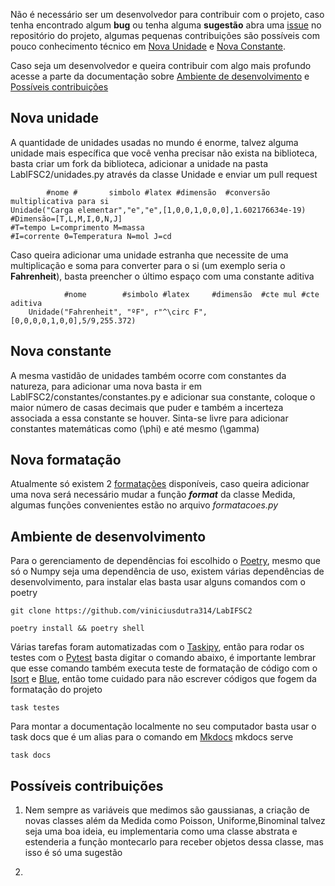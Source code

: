 Não é necessário ser um desenvolvedor para contribuir com o projeto, 
caso tenha encontrado algum **bug** ou tenha alguma **sugestão**
abra uma [issue](https://github.com/viniciusdutra314/LabIFSC2/issues) no repositório do projeto, algumas pequenas contribuições são possíveis com pouco conhecimento
técnico em [Nova Unidade](#nova-unidade) e [Nova Constante](#nova-constante).

Caso seja um desenvolvedor e queira contribuir com algo mais profundo acesse
a parte da documentação sobre [Ambiente de desenvolvimento](#ambiente-de-desenvolvimento) e [Possíveis contribuições](#possíveis-contribuições)

## Nova unidade
A quantidade de unidades usadas no mundo é enorme, talvez alguma unidade mais específica
que você venha precisar não exista na biblioteca, basta criar um fork da biblioteca,
adicionar a unidade na pasta LabIFSC2/unidades.py através da classe Unidade e enviar
um pull request

```{.py3 title='Exemplo de unidade'}
        #nome #       simbolo #latex #dimensão  #conversão multiplicativa para si
Unidade("Carga elementar","e","e",[1,0,0,1,0,0,0],1.602176634e-19)
#Dimensão=[T,L,M,I,Θ,N,J] 
#T=tempo L=comprimento M=massa
#I=corrente Θ=Temperatura N=mol J=cd
```
Caso queira adicionar uma unidade estranha que necessite de uma multiplicação e soma
para converter para o si (um exemplo seria o **Fahrenheit**), basta preencher o último espaço com uma constante aditiva
```{.py3 title='Unidade mais complexa'}
            #nome        #simbolo #latex     #dimensão  #cte mul #cte aditiva
    Unidade("Fahrenheit", "ºF", r"^\circ F",[0,0,0,0,1,0,0],5/9,255.372)
```
## Nova constante
A mesma vastidão de unidades também ocorre com constantes da natureza, para 
adicionar uma nova basta ir em LabIFSC2/constantes/constantes.py e adicionar sua constante,
coloque o maior número de casas decimais que puder e também a incerteza associada
a essa constante se houver. Sinta-se livre para adicionar constantes matemáticas 
como \(\phi\) e até mesmo \(\gamma\)
## Nova formatação
Atualmente só existem 2 [formatações](LaTeX/Notação%20científica.md) disponíveis, caso
queira adicionar uma nova será necessário mudar a função *__format__* da classe Medida, algumas funções convenientes estão no arquivo *formatacoes.py*

## Ambiente de desenvolvimento
Para o gerenciamento de dependências foi escolhido o [Poetry](https://python-poetry.org/), mesmo que só o Numpy seja uma dependência de uso, existem várias dependências
de desenvolvimento, para instalar elas basta usar alguns comandos com o poetry
```{bash title='Clonar o repositório'}
git clone https://github.com/viniciusdutra314/LabIFSC2
```
```{bash title='Instalar ambiente virtual'}
poetry install && poetry shell
```
Várias tarefas foram automatizadas com o [Taskipy](https://github.com/taskipy/taskipy), então para rodar os testes com o [Pytest](https://docs.pytest.org/) basta digitar o comando abaixo, é importante lembrar que esse comando também executa teste
de formatação de código com o [Isort](https://pycqa.github.io/isort/) e [Blue](https://blue.readthedocs.io/en/latest/), então tome cuidado para não escrever códigos que fogem da formatação do projeto
```{bash title='Rodar testes'}
task testes
```
Para montar a documentação localmente no seu computador basta usar o task docs que
é um alias para o comando em [Mkdocs](https://www.mkdocs.org/) mkdocs serve

```{bash title='Montar documentação'}
task docs
```
## Possíveis contribuições
1) Nem sempre as variáveis que medimos são gaussianas, a criação de novas classes
além da Medida como Poisson, Uniforme,Binominal talvez seja uma boa ideia, eu 
implementaria como uma classe abstrata e estenderia a função montecarlo para receber
objetos dessa classe, mas isso é só uma sugestão

2) 